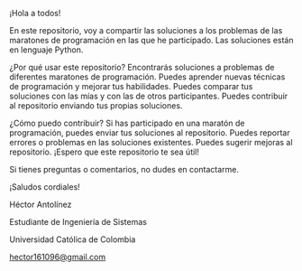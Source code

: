 ¡Hola a todos!

En este repositorio, voy a compartir las soluciones a los problemas de las maratones de programación en las que he participado. Las soluciones están en lenguaje Python.

¿Por qué usar este repositorio? Encontrarás soluciones a problemas de diferentes maratones de programación. Puedes aprender nuevas técnicas de programación y mejorar tus habilidades. Puedes comparar tus soluciones con las mías y con las de otros participantes. Puedes contribuir al repositorio enviando tus propias soluciones.

¿Cómo puedo contribuir? Si has participado en una maratón de programación, puedes enviar tus soluciones al repositorio. Puedes reportar errores o problemas en las soluciones existentes. Puedes sugerir mejoras al repositorio. ¡Espero que este repositorio te sea útil!

Si tienes preguntas o comentarios, no dudes en contactarme.

¡Saludos cordiales!

Héctor Antolínez

Estudiante de Ingeniería de Sistemas

Universidad Católica de Colombia

hector161096@gmail.com